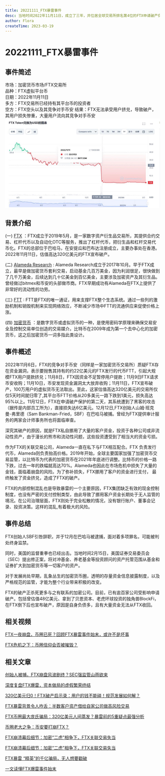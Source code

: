 ```yaml
---
title: 20221111_FTX暴雷事件
desc: 当地时间2022年11月11日，成立了三年，并位居全球交易所排名第4位的FTX申请破产保护，价值320亿美元的估值一夜之间清零。暴雷事件也引发了巨大的后续效应。其系统被黑客入侵，财务状况难以理清，创始人被逮捕，同事，也造成了整个加密货币市场的崩溃。
author: Flora
createTime: 2023-03-19
---
```


# 20221111_FTX暴雷事件

## 事件简述
市场：加密货币市场/FTX交易所  
品种：FTX虚拟平台币  
日期：2022年11月11日  
多方：FTX交易所已经持有其平台币的投资者  
空方：FTX空头以及其竞争对手币安
结果：FTX无法承受用户挤兑，导致破产，其用户损失惨重，大量用户流向其竞争对手币安
![ftx](/assets/images/ftx.jpg)

## 背景介绍
(一) [FTX](https://baike.baidu.com/item/FTX/10078739?fr=aladdin) ：FTX成立于2019年5月，是一家数字资产衍生品交易所，其提供合约交易、杠杆代币以及自动化OTC等服务，推出了杠杆代币，把衍生品和杠杆交易代币化。FTX的总部位于巴哈马，在安提瓜和巴布达注册成立，主要办事处在香港。2022年11月11日，估值高达320亿美元的FTX宣布破产。

(二) [Alameda Research](https://www.crunchbase.com/organization/alameda-research) : Alameda Research成立于2017年10月。早于FTX成立，最早是做加密货币套利交易，启动基金几百万美金，因为利润很足，很快做到了几千万美金，后续达到几十亿美金到百亿美金，主要涉及加密资产及其衍生品。曾经做过bitmex和币安的头部做市商。FTX早期成功有Alameda在FTX上提供了非常好的流动性的功劳。

(三) [FTT](https://coincodex.com/crypto/ftx-token/?period=ALL) : FTT是FTX的唯一通证，用来支撑FTX整个生态系统。通过一些列的激励机制和销毁机制来实现网络效应，不断减少市场中FTT的流通供应来促使价格上涨。

(四) [加密货币](https://baike.baidu.com/item/%E5%8A%A0%E5%AF%86%E8%B4%A7%E5%B8%81/22415288?fromModule=lemma_search-box) ：是数字货币或虚拟货币的一种，是使用密码学原理来确保交易安全及控制交易单位创造的交易媒介。比特币在2009年成为第一个去中心化的加密货币，这之后加密货币一词多指此类设计。

## 事件概述
2022年11月6日，FTX的竞争对手币安（同样是一家加密货币交易所）质疑FTX存在资金漏洞，表示要抛售其持有的约22亿美元的FTX发行的代币FTT，引起大规模FTX用户提款挤兑；11月8日，FTX因资金不足暂停用户提款；11月9日FTX请求币安收购；11月10日，币安发现资金漏洞太大放弃收购；11月11日，FTX宣布破产，100万用户的虚拟货币无法取出。至此，这家估值高达320亿美元的交易所仅仅5天时间就归零了,其平台币FTT价格从20多美元一路下跌到1美元，损失高达95%以上。11月12日，FTX在申请破产保护的第二天，其系统遭到了黑客的攻击（据传是内部员工所为），直接损失达6亿美元。12月12日,FTX创始人山姆·班克曼-弗里德（Sam Bankman-Fried，SBF）在巴哈马被捕。曾经为FTX提供审计服务的两家会计师事务所也将面临审查。

深究其破产的原因，就是FTX私自挪用了大量的客户资金，投资于各种公司或非流动性资产，由于漫长的熊市和流动性问题，这些投资遭受到了相当大的资金亏损。

作为FTX的关联交易公司，Alameda一直在私下与FTX相互配合。FTX 负责发行代币，Alameda则负责抬高价格。2019年开始，全球主要国家加强了加密货币交易监管，以比特币为代表的加密货币在2021年年底进行调整。比特币的价格一路下跌，过去一年的跌幅就高达70%。Alameda也因此在市场危机中损失了大量的金钱，面临着崩盘的风险。为了弥补损失，FTX挪用了客户的资金进行支付， 最终触发了资金挤兑，造成了FTX的破产。

FTX的内部控制混乱也是导致暴雷的一个主要原因，FTX集团缺乏有效的现金控制制度，也没有严密的支付控制类型，由此导致了挪用客户资金长期处于无人监管的境况。在公司治理层面，FTX则处于完全松散的情况，没有银行账户、董事会记录、投资决策。这样的混乱,有着极大的风险。

## 事件总结　
FTX创始人SBF引咎辞职，并于12月在巴哈马被逮捕，面对着多项罪名，可能被判处终身监禁。

同时，美国的监督重拳也已经出击。当地时间2月15日，美国证券交易委员会（SEC）提出修正案，将对冲基金、养老基金等投资顾问的资产托管范围从基金和证券扩大到加密货币等一切客户的资产。

对于发展尚处早期，乱象丛生的加密货币圈，透明的存量资金信息披露制度，以及严格规范的监管，才能为整个行业带来积极的改变。

FTX的破产正杀死更多与之有联系的加密公司。目前，已有逾百家公司受影响申请破产。包括曾估值48亿美元、拿到了贝恩资本、老虎环球投资的独角兽BlockFi，在FTX倒下后也宣布破产，原因是自身负债多，且有大量资金无法从FTX收回。

## 相关视频
[FTX一夜崩盘，币圈已死？回顾FTX暴雷事件始末，或许不是坏事](https://www.bilibili.com/video/BV1mP4y117wz/)

[FTX危机之下：币圈信仰会否被摧毁？](https://haokan.baidu.com/v?pd=wisenatural&vid=10068183893250866151)

## 相关文章
[创始人被捕，FTX崩盘风波剧终？SEC强监管山雨欲来](https://baijiahao.baidu.com/s?id=1752083224693027315&wfr=spider&for=pc)
			 
[深度复盘FTX爆雷，资本做局的虚假繁荣终结](https://baijiahao.baidu.com/s?id=1752092096927450734&wfr=spider&for=pc)
			 
[320亿美元归0！FTX破产启示录：用户的钱不能碰！规范发展如何解？](https://baijiahao.baidu.com/s?id=1750788129348067904&wfr=spider&for=pc)
			 
[FTX暴雷背景令人咋舌：半数客户资产借给自家公司做高风险交易](https://baijiahao.baidu.com/s?id=1749180568455199066&wfr=spider&for=pc)
			 
[FTX币圈最大庞氏骗局：320亿美元人间蒸发？暴雷前的5重疑点最强分析](https://cj.sina.com.cn/articles/view/2421745242/9058e65a019014twp)

[币圈老大之争：币安要打崩FTX？](https://www.36kr.com/p/1992841348690181)

[FTX崩溃幕后细节：加密“二虎”相争下，FTX关联交易失当](https://www.163.com/dy/article/HLT2136Q0514R9P4.html)

[FTX崩溃幕后细节：加密“二虎”相争下，FTX关联交易失当](https://finance.sina.com.cn/stock/2022-12-20/doc-imxxhwte0669410.shtml)

[FTX暴雷 “精英”的千亿骗局，无人想要戳破](https://zhuanlan.zhihu.com/p/582795054)

[一文读懂FTX爆雷事件始末](https://zhuanlan.zhihu.com/p/582795054) 

